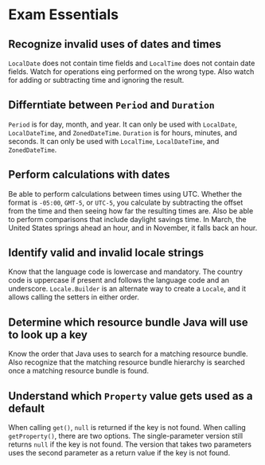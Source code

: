 # Exam Essentials
## Recognize invalid uses of dates and times
`LocalDate` does not contain time fields and `LocalTime` does not contain date
fields. Watch for operations eing performed on the wrong type. Also watch for
adding or subtracting time and ignoring the result.

## Differntiate between `Period` and `Duration`
`Period` is for day, month, and year. It can only be used with `LocalDate`,
`LocalDateTime`, and `ZonedDateTime`. `Duration` is for hours, minutes, and
seconds. It can only be used with `LocalTime`, `LocalDateTime`, and
`ZonedDateTime`.

## Perform calculations with dates
Be able to perform calculations between times using UTC. Whether the format is
`-05:00`, `GMT-5`, or `UTC-5`, you calculate by subtracting the offset from the
time and then seeing how far the resulting times are. Also be able to perform
comparisons that include daylight savings time. In March, the United States
springs ahead an hour, and in November, it falls back an hour.

## Identify valid and invalid locale strings
Know that the language code is lowercase and mandatory. The country code is
uppercase if present and follows the language code and an underscore.
`Locale.Builder` is an alternate way to create a `Locale`, and it allows
calling the setters in either order.

## Determine which resource bundle Java will use to look up a key
Know the order that Java uses to search for a matching resource bundle. Also
recognize that the matching resource bundle hierarchy is searched once a
matching resource bundle is found.

## Understand which `Property` value gets used as a default
When calling `get()`, `null` is returned if the key is not found. When calling
`getProperty()`, there are two options. The single-parameter version still
returns `null` if the key is not found. The version that takes two parameters
uses the second parameter as a return value if the key is not found.
